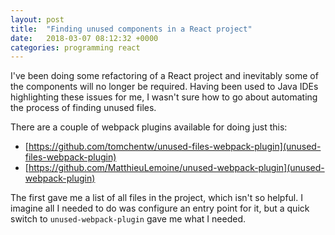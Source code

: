 ```yaml
---
layout: post
title:  "Finding unused components in a React project"
date:   2018-03-07 08:12:32 +0000
categories: programming react
---
```


I've been doing some refactoring of a React project and inevitably some of the components will no longer be required.
Having been used to Java IDEs highlighting these issues for me, I wasn't sure how to go about automating the process of
finding unused files.

There are a couple of webpack plugins available for doing just this:
* [https://github.com/tomchentw/unused-files-webpack-plugin](unused-files-webpack-plugin)
* [https://github.com/MatthieuLemoine/unused-webpack-plugin](unused-webpack-plugin)

The first gave me a list of all files in the project, which isn't so helpful. I imagine all I needed to do was configure
an entry point for it, but a quick switch to `unused-webpack-plugin` gave me what I needed.
